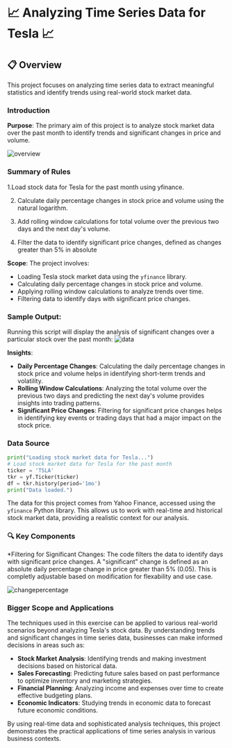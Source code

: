 # 📈 Analyzing Time Series Data for Tesla 📈

## 📋 Overview

This project focuses on analyzing time series data to extract meaningful statistics and identify trends using real-world stock market data.

### Introduction

**Purpose**: The primary aim of this project is to analyze stock market data over the past month to identify trends and significant changes in price and volume.

![overview](https://github.com/user-attachments/assets/1a096bc3-7bfb-45d0-98dc-6688ea90260d)

### Summary of Rules

  1.Load stock data for Tesla for the past month using yfinance.
  
  2. Calculate daily percentage changes in stock price and volume using the natural logarithm.
     
  3. Add rolling window calculations for total volume over the previous two days and the next day's volume.
     
  4. Filter the data to identify significant price changes, defined as changes greater than 5% in absolute 

**Scope**: The project involves:
- Loading Tesla stock market data using the `yfinance` library.
- Calculating daily percentage changes in stock price and volume.
- Applying rolling window calculations to analyze trends over time.
- Filtering data to identify days with significant price changes.

### Sample Output:
Running this script will display the analysis of significant changes over a particular stock over the past month:
![data](https://github.com/user-attachments/assets/f5e7f20b-f559-48f9-9d53-be47afefa761)

**Insights**:
- **Daily Percentage Changes**: Calculating the daily percentage changes in stock price and volume helps in identifying short-term trends and volatility.
- **Rolling Window Calculations**: Analyzing the total volume over the previous two days and predicting the next day's volume provides insights into trading patterns.
- **Significant Price Changes**: Filtering for significant price changes helps in identifying key events or trading days that had a major impact on the stock price.

### Data Source
```python
print("Loading stock market data for Tesla...")
# Load stock market data for Tesla for the past month
ticker = 'TSLA'
tkr = yf.Ticker(ticker)
df = tkr.history(period='1mo')
print("Data loaded.")
```
The data for this project comes from Yahoo Finance, accessed using the `yfinance` Python library. This allows us to work with real-time and historical stock market data, providing a realistic context for our analysis.

### 🔍 Key Components
*Filtering for Significant Changes:
The code filters the data to identify days with significant price changes. A "significant" change is defined as an absolute daily percentage change in price greater than 5% (0.05). This is completly adjustable based on modification for flexability and use case.

![changepercentage](https://github.com/user-attachments/assets/74d9bd89-6f1a-4f61-bd22-660e6be7cb1a)

### Bigger Scope and Applications

The techniques used in this exercise can be applied to various real-world scenarios beyond analyzing Tesla's stock data. By understanding trends and significant changes in time series data, businesses can make informed decisions in areas such as:

- **Stock Market Analysis**: Identifying trends and making investment decisions based on historical data.
- **Sales Forecasting**: Predicting future sales based on past performance to optimize inventory and marketing strategies.
- **Financial Planning**: Analyzing income and expenses over time to create effective budgeting plans.
- **Economic Indicators**: Studying trends in economic data to forecast future economic conditions.

By using real-time data and sophisticated analysis techniques, this project demonstrates the practical applications of time series analysis in various business contexts.
